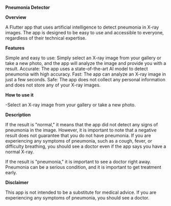 **Pneumonia Detector**

**Overview**

A Flutter app that uses artificial intelligence to detect pneumonia in X-ray images. The app is designed to be easy to use and accessible to everyone, regardless of their technical expertise.

**Features**

Simple and easy to use: Simply select an X-ray image from your gallery or take a new photo, and the app will analyze the image and provide you with a result.
Accurate: The app uses a state-of-the-art AI model to detect pneumonia with high accuracy.
Fast: The app can analyze an X-ray image in just a few seconds.
Safe: The app does not collect any personal information and does not store any of your X-ray images.

**How to use it**

-Select an X-ray image from your gallery or take a new photo.

**Description**

If the result is "normal," it means that the app did not detect any signs of pneumonia in the image. However, it is important to note that a negative result does not guarantee that you do not have pneumonia. If you are experiencing any symptoms of pneumonia, such as a cough, fever, or difficulty breathing, you should see a doctor even if the app says you have a normal X-ray.

If the result is "pneumonia," it is important to see a doctor right away. Pneumonia can be a serious condition, and it is important to get treatment early.

**Disclaimer**

This app is not intended to be a substitute for medical advice. If you are experiencing any symptoms of pneumonia, you should see a doctor.
